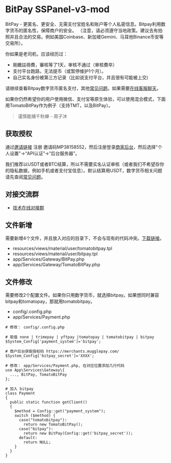 # BitPay SSPanel-v3-mod
BitPay - 更匿名、更安全、无需支付宝姓名和账户等个人私密信息。Bitpay利用数字货币的匿名性，保障商户的安全。
（注意，请必须遵守当地政策。建议去有拍照并且合法的交易。例如美国Coinbase、新加坡Gemini、马耳他Binance币安等交易所）。

你如果是老司机，应该经历过：
 * 剛繳註冊費，審核等了1天，审核不通过（审核費卒）
 * 支付平台跑路，无法提币（或暂停维护1个月）。
 * 自己实名身份被第三方记录（比如说支付平台，并且很有可能被上交)

请继续查看Bitpay数字货币匿名支付，其他[常见问题](https://github.com/bitpaydev/docs/blob/master/FAQ.md)。如果需要[在线客服聊天](https://bitpay.dev)。

如果你仍然希望你的用户使用微信、支付宝等原生体验，可以使用混合模式，下面用TomatoBitPay作为例子（支持TMT，以及BitPay）。

> 谨慎能捕千秋蝉 - 周子沐


## 获取授权

通过[邀请链接](https://merchants.mugglepay.com/user/register?ref=MP38158552) 注册 邀请码MP38158552，然后注册登录[商家后台](https://merchants.mugglepay.com)，然后选择"个人设置"->“API认证”->“后台服务器”。

我们推荐以USDT或者BTC结算，所以不需要实名认证审核（或者我们不希望存你的隐私数据，例如手机或者支付宝信息）。默认结算用USDT，数字货币相关问题请先查阅[常见问题](https://github.com/bitpaydev/docs/blob/master/FAQ.md)。

## 对接交流群

 * [技术在线对接群](https://t.me/joinchat/GLKSKhUnE4GvEAPgqtChAQ)

## 文件新增

需要新增4个文件，并且放入对应的目录下，不会与现有的代码冲突。[下载链接](https://github.com/bitpaydev/bitpayForSSPanelV3)。

 * resources/views/material/user/tomatobitpay.tpl
 * resources/views/material/user/bitpay.tpl
 * app/Services/Gateway/BitPay.php
 * app/Services/Gateway/TomatoBitPay.php



## 文件修改

需要修改2个配置文件。如果你只用数字货币，就选择bitpay。如果想同时兼容bitpay和tomatopay，那就用tomatobitpay。

 * config/.config.php
 * app/Services/Payment.php

```
# 修改： config/.config.php

# 取值 none | trimepay | yftpay |tomatopay | tomatobitpay | bitpay
$System_Config['payment_system']='bitpay';

# 商户后台获取授权码 https://merchants.mugglepay.com/
$System_Config['bitpay_secret']='XXXX';
```

```
# 修改： app/Services/Payment.php, 在对应位置添加几行代码
use App\Services\Gateway\{
  ..., BitPay, TomatoBitPay
};

# 加入 bitpay
class Payment
{
  public static function getClient()
  {
    $method = Config::get("payment_system");
    switch ($method) {
      case("tomatobitpay"):
        return new TomatoBitPay();
      case("bitpay"):
        return new BitPay(Config::get('bitpay_secret'));
      default:
        return NULL;
    }
  }
}
```
